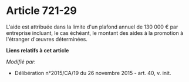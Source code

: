 # Article 721-29

L'aide est attribuée dans la limite d'un plafond annuel de 130 000 € par entreprise incluant, le cas échéant, le montant des
aides à la promotion à l'étranger d'œuvres déterminées.

**Liens relatifs à cet article**

_Modifié par_:

  - Délibération n°2015/CA/19 du 26 novembre 2015 - art. 40, v. init.
